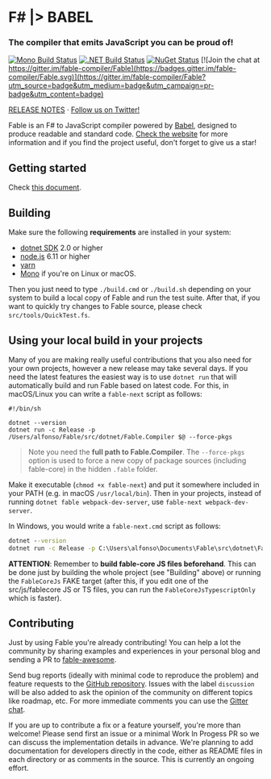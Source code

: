 #  F# |> BABEL

### The compiler that emits JavaScript you can be proud of!

[![Mono Build Status](https://travis-ci.org/fable-compiler/Fable.svg "Mono Build Status")](https://travis-ci.org/fable-compiler/Fable) [![.NET Build Status](https://ci.appveyor.com/api/projects/status/vlmyxg64my74sik5?svg=true ".NET Build Status")](https://ci.appveyor.com/project/alfonsogarciacaro/fable) [![NuGet Status](https://img.shields.io/nuget/v/dotnet-fable.svg?style=flat)](https://www.nuget.org/packages/dotnet-fable/) [![Join the chat at https://gitter.im/fable-compiler/Fable](https://badges.gitter.im/fable-compiler/Fable.svg)](https://gitter.im/fable-compiler/Fable?utm_source=badge&utm_medium=badge&utm_campaign=pr-badge&utm_content=badge)

[RELEASE NOTES](https://github.com/fable-compiler/Fable/blob/master/src/dotnet/Fable.Compiler/RELEASE_NOTES.md) · [Follow us on Twitter!](https://twitter.com/FableCompiler)

Fable is an F# to JavaScript compiler powered by [Babel](https://babeljs.io/), designed to produce readable and standard code. [Check the website](http://fable.io) for more information and if you find the project useful, don't forget to give us a star!

## Getting started

Check [this document](docs/getting_started.md).

## Building

Make sure the following **requirements** are installed in your system:

- [dotnet SDK](https://www.microsoft.com/net/download/core) 2.0 or higher
- [node.js](https://nodejs.org) 6.11 or higher
- [yarn](https://yarnpkg.com)
- [Mono](http://www.mono-project.com/) if you're on Linux or macOS.

Then you just need to type `./build.cmd` or `./build.sh` depending on your system to build a local copy of Fable and run the test suite. After that, if you want to quickly try changes to Fable source, please check `src/tools/QuickTest.fs`.

## Using your local build in your projects

Many of you are making really useful contributions that you also need for your own projects, however a new release may take several days. If you need the latest features the easiest way is to use `dotnet run` that will automatically build and run Fable based on latest code. For this, in macOS/Linux you can write a `fable-next` script as follows:

```shell
#!/bin/sh

dotnet --version
dotnet run -c Release -p /Users/alfonso/Fable/src/dotnet/Fable.Compiler $@ --force-pkgs
```

> Note you need the **full path to Fable.Compiler**. The `--force-pkgs` option is used to force a new copy of package sources (including fable-core) in the hidden `.fable` folder.

Make it executable (`chmod +x fable-next`) and put it somewhere included in your PATH (e.g. in macOS `/usr/local/bin`). Then in your projects, instead of running `dotnet fable webpack-dev-server`, use `fable-next webpack-dev-server`.

In Windows, you would write a `fable-next.cmd` script as follows:

```cmd
dotnet --version
dotnet run -c Release -p C:\Users\alfonso\Documents\Fable\src\dotnet\Fable.Compiler %* --force-pkgs
```

**ATTENTION**: Remember to **build fable-core JS files beforehand**. This can be done just by building the whole project (see "Building" above) or running the `FableCoreJs` FAKE target (after this, if you edit one of the src/js/fablecore JS or TS files, you can run the `FableCoreJsTypescriptOnly` which is faster).

## Contributing

Just by using Fable you're already contributing! You can help a lot the community by sharing examples and experiences in your personal blog and sending a PR to [fable-awesome](https://github.com/kunjee17/awesome-fable).

Send bug reports (ideally with minimal code to reproduce the problem) and feature requests to the [GitHub repository](https://github.com/fable-compiler/Fable/issues). Issues with the label `discussion` will be also added to ask the opinion of the community on different topics like roadmap, etc. For more immediate comments you can use the [Gitter chat](https://gitter.im/fable-compiler/Fable).

If you are up to contribute a fix or a feature yourself, you're more than welcome! Please send first an issue or a minimal Work In Progess PR so we can discuss the implementation details in advance. We're planning to add documentation for developers directly in the code, either as README files in each directory or as comments in the source. This is currently an ongoing effort.
